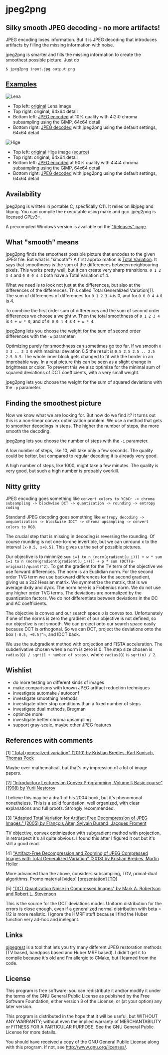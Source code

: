 # jpeg2png
## Silky smooth JPEG decoding - no more artifacts!
JPEG encoding loses information. But it is JPEG decoding that introduces artifacts by filling the missing information with noise.

jpeg2png is smarter and fills the missing information to create the smoothest possible picture. Just do

``$ jpeg2png input.jpg output.png``

## [Examples](/../../tree/images)

![Lena](/../images/lena_tiles.png?raw=true)

* Top left: [original](../images/lena.png) Lena image
* Top right: original, 64x64 detail
* Bottom left: [JPEG encoded](../images/lena.jpg) at 10% quality with 4:2:0 chroma subsampling using the GIMP, 64x64 detail
* Bottom right: [JPEG decoded](../images/lena_restored.jpg) with jpeg2png using the default settings, 64x64 detail

![Hige](/../images/deviantart_tiles.png?raw=true)

* Top left: [original](../images/deviantart.png) Hige image ([source](http://whitedovehemlock.deviantart.com/art/Hige-315700935))
* Top right: original, 64x64 detail
* Bottom left: [JPEG encoded](../images/deviantart.jpg) at 90% quality with 4:4:4 chroma subsampling using the GIMP, 64x64 detail
* Bottom right: [JPEG decoded](../images/deviantart_restored.png) with jpeg2png using the default settings, 64x64 detail

## Availability

jpeg2png is written in portable C, specfically C11. It relies on libjpeg and libpng.
You can compile the executable using make and gcc.
jpeg2png is licensed GPLv3+.

A precompiled Windows version is available on the ["Releases" page](../../releases).

## What "smooth" means
jpeg2png finds the smoothest possible picture that encodes to the given JPEG file.
But what is "smooth"? A first approximation is [Total Variation](https://en.wikipedia.org/wiki/Total_variation_denoising).
It says that smoothness is the sum of the differences between neighbouring pixels.
This works pretty well, but it can create very sharp transitions.
``0 1 2 3 4`` and ``0 0 0 4 4`` both have a Total Variation of 4.

What we need is to look not just at the differences, but also at the differences of the differences.
This called Total Generalized Variation[1]. The sum of differences of differences for
``0 1 2 3 4`` is 0, and for ``0 0 0 4 4`` it is 4.

To combine the first order sum of differences and the sum of second order differences we choose a weight w.
Then the total smoothness of ``0 1 2 3 4`` is ``4 + w * 0``, and of ``0 0 0 4 4`` is ``4 + w * 4``.

jpeg2png lets you choose the weight for the sum of second order differences with the ``-w`` parameter.

Optimizing purely for smoothness can sometimes go too far.
If we smooth ``0 3 3 .. 3 3 0`` with maximal deviation 0.5 the result is ``0.5 2.5 2.5 .. 2.5 2.5 0.5``.
The whole inner block gets changed to fit with the border in an improbable way.
In a real picture this can be seen as a slight change in brightness or color.
To prevent this we also optimize for the minimal sum of squared deviations of DCT coefficients, with a very small weight.

jpeg2png lets you choose the weight for the sum of squared deviations with the ``-p`` parameter.

## Finding the smoothest picture
Now we know what we are looking for. But how do we find it?
It turns out this is a non-linear convex optimization problem.
We use a method that gets to smoother decodings in steps.
The higher the number of steps, the more smooth the decoding.

jpeg2png lets you choose the number of steps with the ``-i`` parameter.

A low number of steps, like 10, will take only a few seconds.
The quality could be better, but compared to regular decoding it is already very good.

A high number of steps, like 1000, might take a few minutes.
The quality is very good, but such a high number is probably overkill.

## Nitty gritty
JPEG encoding goes something like
``convert colors to YCbCr -> chroma subsampling -> blockwise DCT -> quantization -> rounding -> entropy coding``

Standand JPEG decoding goes something like
``entropy decoding -> unquantization -> blockwise IDCT -> chroma upsampling -> convert colors to RGB``.

The crucial step that is missing in decoding is reversing the rounding.
Of course rounding is not one-to-one invertible, but we can unround x to the interval ``[x-0.5, x+0.5]``.
This gives us the set of possible pictures.

Our objective is to minimize ``sum i=1 to n (norm(gradient(u_i))) + w * sum i=1 to n (norm(gradient(gradient(u_i)))) + p * sum (DCT(u-original)/quant)^2)``.
To get the gradient for the TV term of the objective we use forward differences.
The norm is an Euclidian norm.
For the second order TVG term we use backward differences for the second gradient, giving us a 2x2 Hessian matrix.
We symmetrize the matrix, that is we average dxdy and dydx.
The norm here is a Frobenius norm.
We do not use any higher order TVG terms.
The deviations are normalized by the quantization factors.
We do not differentiate between deviations in the DC and AC coefficients.

The objective is convex and our search space ``Q`` is convex too.
Unfortunately if one of the norms is zero the gradient of our objective is not defined, so our objective is not smooth.
We can project onto our search space easily because DCT is orthogonal. So we can DCT, project the deviations onto the box ``[-0.5, +0.5]^n``, and IDCT back.

We use the subgradient method with projection and FISTA acceleration. The subderivative chosen when a norm is zero is 0.
The step size chosen is ``radius(Q) / sqrt(1 + number of steps)``, where ``radius(Q)`` is ``sqrt(n) / 2``.

## Wishlist

* do more testing on different kinds of images
* make comparisons with known JPEG artifact reduction techniques
* investigate automake / autoconf
* investigate smoothing methods
* investigate other stop conditions than a fixed number of steps
* investigate dual methods, Bregman
* optimize more
* investigate better chroma upsampling
* support gray-scale, maybe other JPEG features

## References with comments

[1] ["Total generalized variation" (2010) by Kristian Bredies, Karl Kunisch, Thomas Pock](http://gpu4vision.icg.tugraz.at/papers/2009/pock_tgv.pdf)

Maybe over-mathematical, but that's my impression of a lot of image papers.

[2] ["Introductory Lectures on Convex Programming, Volume I: Basic course" (1998) by Yurii Nestorov](http://enpub.fulton.asu.edu/cseml/Fall2008_ConvOpt/book/Intro-nl.pdf)

I believe this may be a draft of his 2004 book, but it's phenomonal nonetheless.
This is a solid foundation, well organized, with clear explanations and full proofs.
Strongly recommended.

[3] ["Adapted Total Variation for Artifact Free Decompression of JPEG Images." (2005) by François Alter, Sylvain Durand, Jacques Froment](http://www.mediafire.com/view/o9ya9gsdzyb0cwq/art10.1007s10851-005-6467-9.pdf)

TV objective, convex optimization with subgradient method with projection, in retrospect it's all quite obvious.
I found this after I figured it out but it's still a good read.

[4] ["Artifact-Free Decompression and Zooming of JPEG Compressed Images with Total Generalized Variation" (2013) by Kristian Bredies, Martin Holler](http://www.ma.tum.de/foswiki/pub/IGDK1754/ProceedingOther/BrediesHoller_2013.pdf)

More advanced than the above, considers subsampling, TGV, primal-dual algorithms. Promo material [[video](http://www.youtube.com/watch?v=GJG3B4X3eiQ)] [[presentation](http://www.uni-graz.at/~hollerm/presentations/presentation_tgv_jpeg.pdf)] [[TO](https://static.uni-graz.at/fileadmin/forschen/dokumente/technologietransfer/TO_JPEG_TGV.pdf)]

[5] ["DCT Quantization Noise in Compressed Images" by Mark A. Robertson and Robert L. Stevenson](https://www3.nd.edu/~lisa/mrobert2/csvt2001submit.pdf)

This is the source for the DCT deviations model. Uniform distribution for the errors is close enough, even if a generalized normal distribution with beta = 1/2 is more realistic. I ignore the HMRF stuff because I find the Huber function very ad-hoc and inelegant.

## Links

[qjpegrest](http://viric.name/soft/qjpegrest/) is a tool that lets you try many different JPEG restoration methods (TV based, bandpass based and Huber MRF based). I didn't get it to compile because it's old and I'm allergic to CMake, but I learned from the code.

## License

This program is free software: you can redistribute it and/or modify
it under the terms of the GNU General Public License as published by
the Free Software Foundation, either version 3 of the License, or
(at your option) any later version.

This program is distributed in the hope that it will be useful,
but WITHOUT ANY WARRANTY; without even the implied warranty of
MERCHANTABILITY or FITNESS FOR A PARTICULAR PURPOSE.  See the
GNU General Public License for more details.

You should have received a copy of the GNU General Public License
along with this program.  If not, see <http://www.gnu.org/licenses/>.
